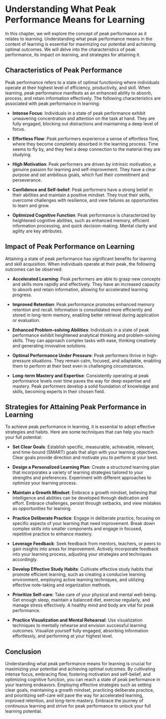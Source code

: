 Understanding What Peak Performance Means for Learning
=================================================================

In this chapter, we will explore the concept of peak performance as it relates to learning. Understanding what peak performance means in the context of learning is essential for maximizing our potential and achieving optimal outcomes. We will delve into the characteristics of peak performance, its impact on learning, and strategies for attaining it.

Characteristics of Peak Performance
-----------------------------------

Peak performance refers to a state of optimal functioning where individuals operate at their highest level of efficiency, productivity, and skill. When learning, peak performance manifests as an enhanced ability to absorb, process, and retain information effectively. The following characteristics are associated with peak performance in learning:

* **Intense Focus**: Individuals in a state of peak performance exhibit unwavering concentration and attention on the task at hand. They are fully engaged, blocking out distractions and maintaining a deep level of focus.

* **Effortless Flow**: Peak performers experience a sense of effortless flow, where they become completely absorbed in the learning process. Time seems to fly by, and they feel a deep connection to the material they are studying.

* **High Motivation**: Peak performers are driven by intrinsic motivation, a genuine passion for learning and self-improvement. They have a clear purpose and set ambitious goals, which fuel their commitment and perseverance.

* **Confidence and Self-belief**: Peak performers have a strong belief in their abilities and maintain a positive mindset. They trust their skills, overcome challenges with resilience, and view failures as opportunities to learn and grow.

* **Optimized Cognitive Function**: Peak performance is characterized by heightened cognitive abilities, such as enhanced memory, efficient information processing, and quick decision-making. Mental clarity and agility are key attributes.

Impact of Peak Performance on Learning
--------------------------------------

Attaining a state of peak performance has significant benefits for learning and skill acquisition. When individuals operate at their peak, the following outcomes can be observed:

* **Accelerated Learning**: Peak performers are able to grasp new concepts and skills more rapidly and effectively. They have an increased capacity to absorb and retain information, allowing for accelerated learning progress.

* **Improved Retention**: Peak performance promotes enhanced memory retention and recall. Information is consolidated more efficiently and stored in long-term memory, enabling better retrieval during application or evaluation.

* **Enhanced Problem-solving Abilities**: Individuals in a state of peak performance exhibit heightened analytical thinking and problem-solving skills. They can approach complex tasks with ease, thinking creatively and generating innovative solutions.

* **Optimal Performance Under Pressure**: Peak performers thrive in high-pressure situations. They remain calm, focused, and adaptable, enabling them to perform at their best even in challenging circumstances.

* **Long-term Mastery and Expertise**: Consistently operating at peak performance levels over time paves the way for deep expertise and mastery. Peak performers develop a solid foundation of knowledge and skills, becoming experts in their chosen field.

Strategies for Attaining Peak Performance in Learning
-----------------------------------------------------

To achieve peak performance in learning, it is essential to adopt effective strategies and habits. Here are some techniques that can help you reach your full potential:

* **Set Clear Goals**: Establish specific, measurable, achievable, relevant, and time-bound (SMART) goals that align with your learning objectives. Clear goals provide direction and motivate you to perform at your best.

* **Design a Personalized Learning Plan**: Create a structured learning plan that incorporates a variety of learning strategies tailored to your strengths and preferences. Experiment with different approaches to optimize your learning process.

* **Maintain a Growth Mindset**: Embrace a growth mindset, believing that intelligence and abilities can be developed through dedication and effort. Embrace challenges, persist through setbacks, and view mistakes as opportunities for learning.

* **Practice Deliberate Practice**: Engage in deliberate practice, focusing on specific aspects of your learning that need improvement. Break down complex skills into smaller components and engage in focused, repetitive practice to enhance mastery.

* **Leverage Feedback**: Seek feedback from mentors, teachers, or peers to gain insights into areas for improvement. Actively incorporate feedback into your learning process, adjusting your strategies and techniques accordingly.

* **Develop Effective Study Habits**: Cultivate effective study habits that promote efficient learning, such as creating a conducive learning environment, employing active learning techniques, and utilizing effective note-taking and organization methods.

* **Prioritize Self-care**: Take care of your physical and mental well-being. Get enough sleep, maintain a balanced diet, exercise regularly, and manage stress effectively. A healthy mind and body are vital for peak performance.

* **Practice Visualization and Mental Rehearsal**: Use visualization techniques to mentally rehearse and envision successful learning outcomes. Visualize yourself fully engaged, absorbing information effortlessly, and performing at your highest level.

Conclusion
----------

Understanding what peak performance means for learning is crucial for maximizing your potential and achieving optimal outcomes. By cultivating intense focus, embracing flow, fostering motivation and self-belief, and optimizing cognitive function, you can reach a state of peak performance in your learning endeavors. Employing effective strategies such as setting clear goals, maintaining a growth mindset, practicing deliberate practice, and prioritizing self-care will pave the way for accelerated learning, improved retention, and long-term mastery. Embrace the journey of continuous learning and strive for peak performance to unlock your full learning potential.
